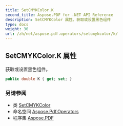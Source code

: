 ```yaml
---
title: SetCMYKColor.K
second_title: Aspose.PDF for .NET API Reference
description: SetCMYKColor 属性。获取或设置黑色组件
type: docs
weight: 30
url: /zh/net/aspose.pdf.operators/setcmykcolor/k/
---
```

## SetCMYKColor.K 属性

获取或设置黑色组件。

```csharp
public double K { get; set; }
```

### 另请参阅

* 类 [SetCMYKColor](../)
* 命名空间 [Aspose.Pdf.Operators](../../../aspose.pdf.operators/)
* 程序集 [Aspose.PDF](../../../)